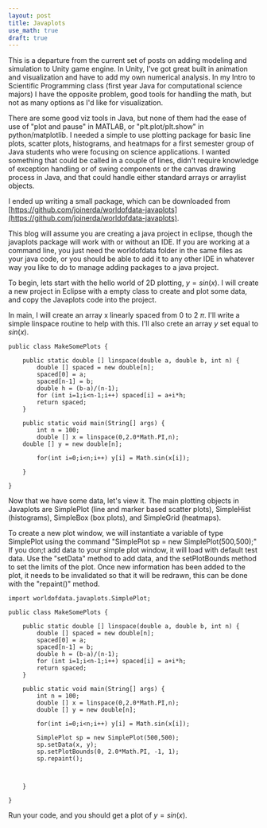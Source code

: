 ```yaml
---
layout: post
title: Javaplots
use_math: true
draft: true
---
```


This is a departure from the current set of posts on adding modeling and simulation to Unity game engine.
In Unity, I've got great built in animation and visualization and have to add my own numerical analysis.
In my Intro to Scientific Programming class (first year Java for computational science majors) I have
the opposite problem, good tools for handling the math, but not as many options as I'd like for visualization.

There are some good viz tools in Java, but none of them had the ease of use of "plot and pause" in MATLAB,
or "plt.plot/plt.show" in python/matplotlib. I needed a simple to use plotting package for basic line plots, 
scatter plots, histograms, and heatmaps for a first semester group of Java students who were focusing on
science applications. I wanted something that could be called in a couple of lines, didn't require knowledge
of exception handling or of swing components or the canvas drawing process in Java, and that could handle
either standard arrays or arraylist objects.

I ended up writing a small package, which can be downloaded from
[https://github.com/joinerda/worldofdata-javaplots](https://github.com/joinerda/worldofdata-javaplots).

This blog will assume you are creating a java project in eclipse, though the javaplots package will work
with or without an IDE. If you are working at a command line, you just need the worldofdata folder in the same files
as your java code, or you should be able to add it to any other IDE in whatever way you like to do to manage adding
packages to a java project. 

To begin, lets start with the hello world of 2D plotting, $y=sin(x)$. I will create a new project in Eclipse with a
empty class to create and plot some data, and copy the Javaplots code into the project.

In main, I will create an array x linearly spaced from 0 to 2 $\pi$. I'll write a simple linspace routine to help with this.
I'll also crete an array $y$ set equal to $sin(x)$.

```
public class MakeSomePlots {
	
	public static double [] linspace(double a, double b, int n) {
		double [] spaced = new double[n];
		spaced[0] = a;
		spaced[n-1] = b;
		double h = (b-a)/(n-1);
		for (int i=1;i<n-1;i++) spaced[i] = a+i*h;
		return spaced;
	}

	public static void main(String[] args) {
		int n = 100;
		double [] x = linspace(0,2.0*Math.PI,n);
    double [] y = new double[n];
		
		for(int i=0;i<n;i++) y[i] = Math.sin(x[i]);

	}

}
```

Now that we have some data, let's view it. The main plotting objects in Javaplots are SimplePlot (line and marker based scatter
plots), SimpleHist (histograms), SimpleBox (box plots), and SimpleGrid (heatmaps).

To create a new plot window, we will instantiate a variable of type SimplePlot using the command "SimplePlot sp = new SimplePlot(500,500);" If you don;t add data to your simple plot window, it will load with default test data. Use the
"setData" method to add data, and the setPlotBounds method to set the limits of the plot. Once new information has been
added to the plot, it needs to be invalidated so that it will be redrawn, this can be done with the "repaint()" method.

```
import worldofdata.javaplots.SimplePlot;

public class MakeSomePlots {
	
	public static double [] linspace(double a, double b, int n) {
		double [] spaced = new double[n];
		spaced[0] = a;
		spaced[n-1] = b;
		double h = (b-a)/(n-1);
		for (int i=1;i<n-1;i++) spaced[i] = a+i*h;
		return spaced;
	}

	public static void main(String[] args) {
		int n = 100;
		double [] x = linspace(0,2.0*Math.PI,n);
		double [] y = new double[n];
		
		for(int i=0;i<n;i++) y[i] = Math.sin(x[i]);
		
		SimplePlot sp = new SimplePlot(500,500);
		sp.setData(x, y);
		sp.setPlotBounds(0, 2.0*Math.PI, -1, 1);
		sp.repaint();
		
		

	}

}
```

Run your code, and you should get a plot of $y=sin(x)$.




